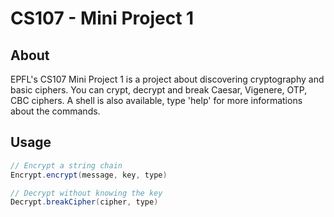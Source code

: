 # CS107 - Mini Project 1

## About

EPFL's CS107 Mini Project 1 is a project about discovering cryptography and basic ciphers. You can crypt, decrypt and break Caesar, Vigenere, OTP, CBC ciphers.
A shell is also available, type 'help' for more informations about the commands.

## Usage

```java
// Encrypt a string chain
Encrypt.encrypt(message, key, type)

// Decrypt without knowing the key
Decrypt.breakCipher(cipher, type)
```

